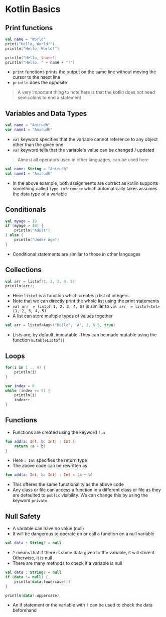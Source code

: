 # Kotlin Basics

## Print functions

```kotlin
val name = "World"
print("Hello, World!")
println("Hello, World!")

println("Hello, $name!)
println("Hello, " + name + "!")
```

- `print` functions prints the output on the same line without moving the cursor to the nsext line
- `println` does the opposite

> A very important thing to note here is that the kotlin does not need semicolons to end a statement

## Variables and Data Types

```kotlin
val name = "Anirudh"
var name1 = "Anirudh"
```

- `val` keyword specifies that the variable cannot reference to any object other than the given one
- `var` keyword tells that the variable's value can be changed / updated

> Almost all operators used in other languages, can be used here

```kotlin
val name: String = "Anirudh"
val name1 = "Anirudh"
```

- In the above example, both assignments are correct as kotlin supports something called `type inferenece` which automatically takes assumes the data type of a variable

## Conditionals

```kotlin
val myage = 19
if (myage > 18) {
    println("Adult")
} else {
    println("Under Age")
}
```

- Conditional statements are similar to those in other languages

## Collections

```kotlin
val arr = listof(1, 2, 3, 4, 5)
println(arr);
```

- Here `listof` is a function which creates a list of integers.
- Note that we can directly print the whole list using the print statements
- `val arr  = listof(1, 2, 3, 4, 5)` is similar to `val arr  = listof<Int>(1, 2, 3, 4, 5)`
- A list can store multiple types of values together

```kotlin
val arr = listof<Any>("Hello", 'A', 1, 6.5, true)
```

- Lists are, by default, immutable. They can be made mutable using the function `mutableListof()`

## Loops

```kotlin
for(i in 1 .. 4) {
    println(i)
}
```

```kotlin
var index = 0
while (index <= 9) {
    println(i)
    index++
}
```

## Functions

- Functions are created using the keyword `fun`

```kotlin
fun add(a: Int, b: Int) : Int {
    return (a + b)
}
```

- Here `: Int` specifies the return type
- The above code can be rewritten as

```kotlin
fun add(a: Int, b: Int) : Int = (a + b)
```

- This offeres the same functionality as the above code
- Any class or file can access a function in a different class or file as they are defaulted to `public` visibility. We can change this by using the keyword `private`.

## Null Safety

- A variable can have no value (null)
- It will be dangerous to operate on or call a function on a null variable

```kotlin
val data : String? = null
```

- `?` means that if there is some data given to the variable, it will store it. Otherwise, it is null
- There are many methods to check if a variable is null

```kotlin
val data : String? = null
if (data != null) {
    println(data.lowercase())
} 

println(data?.uppercase)
```

- An if statement or the variable with `?` can be used to check the data beforehand